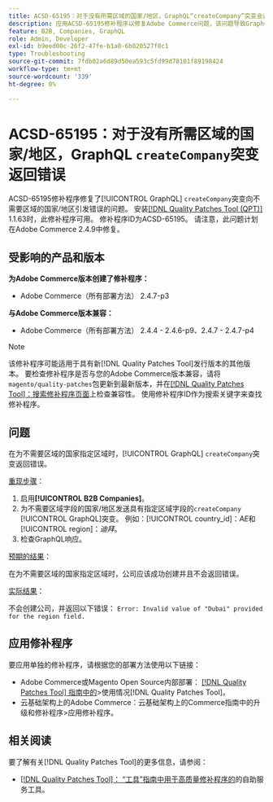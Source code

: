```yaml
---
title: ACSD-65195：对于没有所需区域的国家/地区，GraphQL“createCompany”突变会返回错误
description: 应用ACSD-65195修补程序以修复Adobe Commerce问题，该问题导致GraphQL“createCompany”突变向不需要地区的国家/地区引发错误。
feature: B2B, Companies, GraphQL
role: Admin, Developer
exl-id: b9eed00c-26f2-47fe-b1a0-6b020527f0c1
type: Troubleshooting
source-git-commit: 7fdb02a6d89d50ea593c5fd99d78101f89198424
workflow-type: tm+mt
source-wordcount: '339'
ht-degree: 0%

---
```


# ACSD-65195：对于没有所需区域的国家/地区，GraphQL `createCompany`突变返回错误

ACSD-65195修补程序修复了[!UICONTROL GraphQL] `createCompany`突变向不需要区域的国家/地区引发错误的问题。 安装[[!DNL Quality Patches Tool (QPT)]](/help/tools/quality-patches-tool/quality-patches-tool-to-self-serve-quality-patches.md) 1.1.63时，此修补程序可用。 修补程序ID为ACSD-65195。 请注意，此问题计划在Adobe Commerce 2.4.9中修复。

## 受影响的产品和版本

**为Adobe Commerce版本创建了修补程序：**

* Adobe Commerce（所有部署方法） 2.4.7-p3

**与Adobe Commerce版本兼容：**

* Adobe Commerce（所有部署方法） 2.4.4 - 2.4.6-p9、2.4.7 - 2.4.7-p4

>[!NOTE]
>
>该修补程序可能适用于具有新[!DNL Quality Patches Tool]发行版本的其他版本。 要检查修补程序是否与您的Adobe Commerce版本兼容，请将`magento/quality-patches`包更新到最新版本，并在[[!DNL Quality Patches Tool]：搜索修补程序页面](https://experienceleague.adobe.com/tools/commerce-quality-patches/index.html?lang=zh-Hans)上检查兼容性。 使用修补程序ID作为搜索关键字来查找修补程序。

## 问题

在为不需要区域的国家指定区域时，[!UICONTROL GraphQL] `createCompany`突变返回错误。

<u>重现步骤</u>：

1. 启用&#x200B;**[!UICONTROL B2B Companies]**。
1. 为不需要区域字段的国家/地区发送具有指定区域字段的`createCompany` [!UICONTROL GraphQL]突变。 例如：[!UICONTROL country_id]：*AE*&#x200B;和[!UICONTROL region]：*迪拜*。
1. 检查GraphQL响应。

<u>预期的结果</u>：

在为不需要区域的国家指定区域时，公司应该成功创建并且不会返回错误。

<u>实际结果</u>：

不会创建公司，并返回以下错误：
`Error: Invalid value of "Dubai" provided for the region field.`

## 应用修补程序

要应用单独的修补程序，请根据您的部署方法使用以下链接：

* Adobe Commerce或Magento Open Source内部部署： [[!DNL Quality Patches Tool] 指南中的](/help/tools/quality-patches-tool/usage.md)>使用情况[!DNL Quality Patches Tool]。
* 云基础架构上的Adobe Commerce：云基础架构上的Commerce指南中的升级和修补程序>应用修补程序。

## 相关阅读

要了解有关[!DNL Quality Patches Tool]的更多信息，请参阅：

* [[!DNL Quality Patches Tool]： “工具”指南中用于高质量修补程序的](/help/tools/quality-patches-tool/quality-patches-tool-to-self-serve-quality-patches.md)的自助服务工具。
